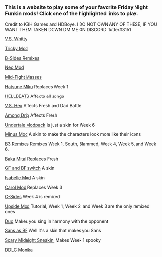 ### This is a website to play some of your favorite Friday Night Funkin mods! Click one of the highlighted links to play.

Credit to KBH Games and HDBoye. I DO NOT OWN ANY OF THESE, IF YOU WANT THEM TAKEN DOWN DM ME ON DISCORD flutter#3151

[V.S. Whitty](https://kbhgames.com/game/friday-night-funkin-v-s-whitty-full-week) 

[Tricky Mod](https://kbhgames.com/game/friday-night-funkin-the-tricky-mod) 

[B-Sides Remixes](https://hdboye.github.io/FnfModAttempt/bside)

[Neo Mod](https://kbhgames.com/game/friday-night-funkin-neo) 

[Mid-Fight Masses](https://kbhgames.com/game/friday-night-funkin-sarventes-mid-fight-masses) 

[Hatsune Miku](https://hdboye.github.io/FnfModAttempt/miku) Replaces Week 1

[HELLBEATS](https://hdboye.github.io/FnfModAttempt/hellbeats) Affects all songs

[V.S. Hex](https://hdboye.github.io/FnfModAttempt/hex) Affects Fresh and Dad Battle

[Among Drip](https://hdboye.github.io/FnfModAttempt/drip) Affects Fresh

[Undertale Modpack](https://hdboye.github.io/FnfModAttempt/undertale) Is just a skin for Week 6

[Minus Mod](https://hdboye.github.io/FnfModAttempt/minus) A skin to make the characters look more like their icons

[B3 Remixes](https://hdboye.github.io/FnfModAttempt/bthree) Remixes Week 1, South, Blammed, Week 4, Week 5, and Week 6.

[Baka Mitai](https://hdboye.github.io/FnfModAttempt/mitai) Replaces Fresh

[GF and BF switch](https://hdboye.github.io/FnfModAttempt/switch) A skin

[Isabelle Mod](https://hdboye.github.io/FnfModAttempt/isabelle) A skin

[Carol Mod](https://hdboye.github.io/FnfModAttempt/carol) Replaces Week 3

[C-Sides](https://hdboye.github.io/FnfModAttempt/cside) Week 4 is remixed

[Upside Mod](https://hdboye.github.io/FnfModAttempt/upside) Tutorial, Week 1, Week 2, and Week 3 are the only remixed ones

[Duo](https://hdboye.github.io/FnfModAttempt/duo) Makes you sing in harmony with the opponent

[Sans as BF](https://hdboye.github.io/FnfModAttempt/sans) Well it's a skin that makes you Sans

[Scary Midnight Sneakin'](https://hdboye.github.io/FnfModAttempt/scary) Makes Week 1 spooky

[DDLC Monika](https://hdboye.github.io/FnfModAttempt/monika) 
